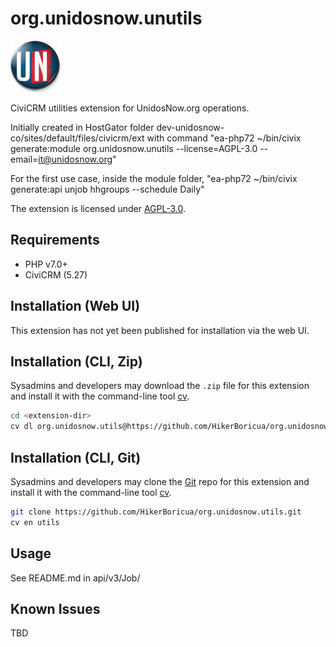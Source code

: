 # org.unidosnow.unutils
![UnidosNow](/images/UN-Badge.png)

CiviCRM utilities extension for UnidosNow.org operations.

Initially created in HostGator folder dev-unidosnow-co/sites/default/files/civicrm/ext with command "ea-php72 ~/bin/civix generate:module org.unidosnow.unutils --license=AGPL-3.0 --email=it@unidosnow.org"

For the first use case, inside the module folder, "ea-php72 ~/bin/civix generate:api unjob hhgroups --schedule Daily"

The extension is licensed under [AGPL-3.0](LICENSE.txt).

## Requirements

* PHP v7.0+
* CiviCRM (5.27)

## Installation (Web UI)

This extension has not yet been published for installation via the web UI.

## Installation (CLI, Zip)

Sysadmins and developers may download the `.zip` file for this extension and
install it with the command-line tool [cv](https://github.com/civicrm/cv).

```bash
cd <extension-dir>
cv dl org.unidosnow.utils@https://github.com/HikerBoricua/org.unidosnow.utils/archive/master.zip
```

## Installation (CLI, Git)

Sysadmins and developers may clone the [Git](https://en.wikipedia.org/wiki/Git) repo for this extension and
install it with the command-line tool [cv](https://github.com/civicrm/cv).

```bash
git clone https://github.com/HikerBoricua/org.unidosnow.utils.git
cv en utils
```

## Usage

See README.md in api/v3/Job/

## Known Issues

TBD

